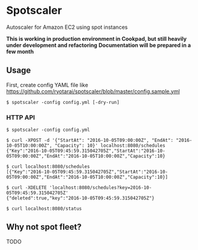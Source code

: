 # Spotscaler

Autoscaler for Amazon EC2 using spot instances

**This is working in production environment in Cookpad, but still heavily under development and refactoring**
**Documentation will be prepared in a few month**

## Usage

First, create config YAML file like https://github.com/ryotarai/spotscaler/blob/master/config.sample.yml

```
$ spotscaler -config config.yml [-dry-run]
```

### HTTP API

```
$ spotscaler -config config.yml
```

```
$ curl -XPOST -d '{"StartAt": "2016-10-05T09:00:00Z", "EndAt": "2016-10-05T10:00:00Z", "Capacity": 10}' localhost:8080/schedules
{"Key":"2016-10-05T09:45:59.315042705Z","StartAt":"2016-10-05T09:00:00Z","EndAt":"2016-10-05T10:00:00Z","Capacity":10}

$ curl localhost:8080/schedules
[{"Key":"2016-10-05T09:45:59.315042705Z","StartAt":"2016-10-05T09:00:00Z","EndAt":"2016-10-05T10:00:00Z","Capacity":10}]

$ curl -XDELETE 'localhost:8080/schedules?key=2016-10-05T09:45:59.315042705Z'
{"deleted":true,"key":"2016-10-05T09:45:59.315042705Z"}

$ curl localhost:8080/status
```

## Why not spot fleet?

TODO
